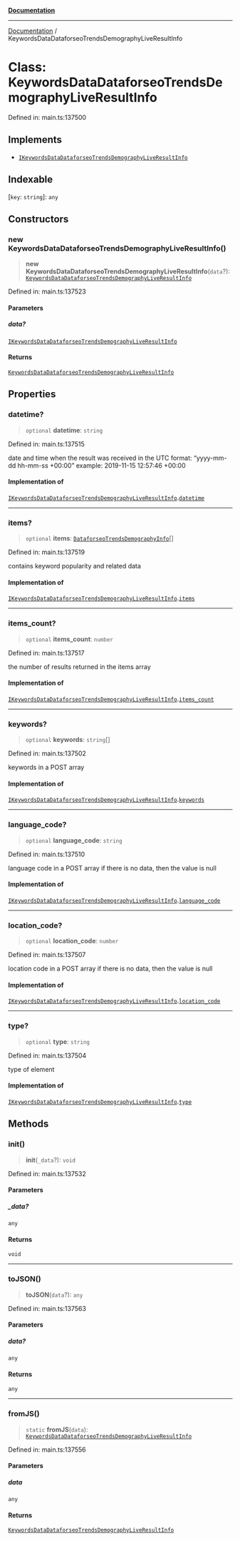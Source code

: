 [**Documentation**](../README.md)

***

[Documentation](../README.md) / KeywordsDataDataforseoTrendsDemographyLiveResultInfo

# Class: KeywordsDataDataforseoTrendsDemographyLiveResultInfo

Defined in: main.ts:137500

## Implements

- [`IKeywordsDataDataforseoTrendsDemographyLiveResultInfo`](../interfaces/IKeywordsDataDataforseoTrendsDemographyLiveResultInfo.md)

## Indexable

\[`key`: `string`\]: `any`

## Constructors

### new KeywordsDataDataforseoTrendsDemographyLiveResultInfo()

> **new KeywordsDataDataforseoTrendsDemographyLiveResultInfo**(`data`?): [`KeywordsDataDataforseoTrendsDemographyLiveResultInfo`](KeywordsDataDataforseoTrendsDemographyLiveResultInfo.md)

Defined in: main.ts:137523

#### Parameters

##### data?

[`IKeywordsDataDataforseoTrendsDemographyLiveResultInfo`](../interfaces/IKeywordsDataDataforseoTrendsDemographyLiveResultInfo.md)

#### Returns

[`KeywordsDataDataforseoTrendsDemographyLiveResultInfo`](KeywordsDataDataforseoTrendsDemographyLiveResultInfo.md)

## Properties

### datetime?

> `optional` **datetime**: `string`

Defined in: main.ts:137515

date and time when the result was received
in the UTC format: “yyyy-mm-dd hh-mm-ss +00:00”
example:
2019-11-15 12:57:46 +00:00

#### Implementation of

[`IKeywordsDataDataforseoTrendsDemographyLiveResultInfo`](../interfaces/IKeywordsDataDataforseoTrendsDemographyLiveResultInfo.md).[`datetime`](../interfaces/IKeywordsDataDataforseoTrendsDemographyLiveResultInfo.md#datetime)

***

### items?

> `optional` **items**: [`DataforseoTrendsDemographyInfo`](DataforseoTrendsDemographyInfo.md)[]

Defined in: main.ts:137519

contains keyword popularity and related data

#### Implementation of

[`IKeywordsDataDataforseoTrendsDemographyLiveResultInfo`](../interfaces/IKeywordsDataDataforseoTrendsDemographyLiveResultInfo.md).[`items`](../interfaces/IKeywordsDataDataforseoTrendsDemographyLiveResultInfo.md#items)

***

### items\_count?

> `optional` **items\_count**: `number`

Defined in: main.ts:137517

the number of results returned in the items array

#### Implementation of

[`IKeywordsDataDataforseoTrendsDemographyLiveResultInfo`](../interfaces/IKeywordsDataDataforseoTrendsDemographyLiveResultInfo.md).[`items_count`](../interfaces/IKeywordsDataDataforseoTrendsDemographyLiveResultInfo.md#items_count)

***

### keywords?

> `optional` **keywords**: `string`[]

Defined in: main.ts:137502

keywords in a POST array

#### Implementation of

[`IKeywordsDataDataforseoTrendsDemographyLiveResultInfo`](../interfaces/IKeywordsDataDataforseoTrendsDemographyLiveResultInfo.md).[`keywords`](../interfaces/IKeywordsDataDataforseoTrendsDemographyLiveResultInfo.md#keywords)

***

### language\_code?

> `optional` **language\_code**: `string`

Defined in: main.ts:137510

language code in a POST array
if there is no data, then the value is null

#### Implementation of

[`IKeywordsDataDataforseoTrendsDemographyLiveResultInfo`](../interfaces/IKeywordsDataDataforseoTrendsDemographyLiveResultInfo.md).[`language_code`](../interfaces/IKeywordsDataDataforseoTrendsDemographyLiveResultInfo.md#language_code)

***

### location\_code?

> `optional` **location\_code**: `number`

Defined in: main.ts:137507

location code in a POST array
if there is no data, then the value is null

#### Implementation of

[`IKeywordsDataDataforseoTrendsDemographyLiveResultInfo`](../interfaces/IKeywordsDataDataforseoTrendsDemographyLiveResultInfo.md).[`location_code`](../interfaces/IKeywordsDataDataforseoTrendsDemographyLiveResultInfo.md#location_code)

***

### type?

> `optional` **type**: `string`

Defined in: main.ts:137504

type of element

#### Implementation of

[`IKeywordsDataDataforseoTrendsDemographyLiveResultInfo`](../interfaces/IKeywordsDataDataforseoTrendsDemographyLiveResultInfo.md).[`type`](../interfaces/IKeywordsDataDataforseoTrendsDemographyLiveResultInfo.md#type)

## Methods

### init()

> **init**(`_data`?): `void`

Defined in: main.ts:137532

#### Parameters

##### \_data?

`any`

#### Returns

`void`

***

### toJSON()

> **toJSON**(`data`?): `any`

Defined in: main.ts:137563

#### Parameters

##### data?

`any`

#### Returns

`any`

***

### fromJS()

> `static` **fromJS**(`data`): [`KeywordsDataDataforseoTrendsDemographyLiveResultInfo`](KeywordsDataDataforseoTrendsDemographyLiveResultInfo.md)

Defined in: main.ts:137556

#### Parameters

##### data

`any`

#### Returns

[`KeywordsDataDataforseoTrendsDemographyLiveResultInfo`](KeywordsDataDataforseoTrendsDemographyLiveResultInfo.md)
